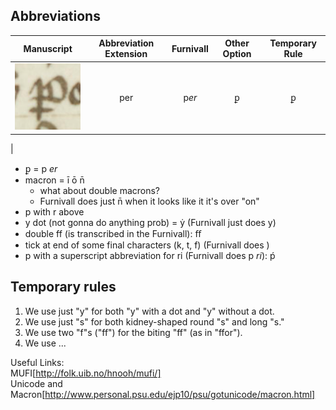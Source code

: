 ## Abbreviations

| __Manuscript__ | __Abbreviation Extension__ | __Furnivall__ | __Other Option__ | Temporary Rule |
|:-----------:|:-----------:|:------------:|:-----------:| :-----------:|
| ![alt text](https://github.com/gesaretto/paleo_ocr/blob/master/images/p%20underscore.png?raw=true "P with underscore")| per | p*er* | ꝑ | ꝑ |
|

-  ꝑ = p _er_
-  macron = ī ō n̄
     - what about double macrons?  
     - Furnivall does just n̄ when it looks like it it's over "on"  
- p with r above
- y dot (not gonna do anything prob) = ẏ (Furnivall just does y)
- double ff (is transcribed in the Furnivall): ﬀ   
- tick at end of some final characters (k, t, f) (Furnivall does )
- p with a superscript abbreviation for ri (Furnivall does p *ri*): ṕ

## Temporary rules

1. We use just "y" for both "y" with a dot and "y" without a dot.
2. We use just "s" for both kidney-shaped round "s" and long "s."
3. We use two "f"s ("ff") for the biting "ff" (as in "ffor").
4. We use ...


Useful Links:   
MUFI[http://folk.uib.no/hnooh/mufi/]  
Unicode and Macron[http://www.personal.psu.edu/ejp10/psu/gotunicode/macron.html]   
